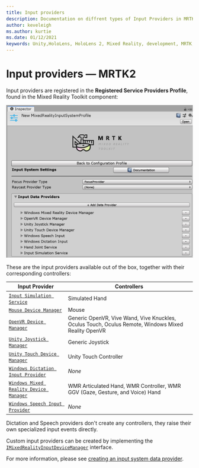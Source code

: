 ```yaml
---
title: Input providers
description: Documentation on diffrent types of Input Providers in MRTK
author: keveleigh
ms.author: kurtie
ms.date: 01/12/2021
keywords: Unity,HoloLens, HoloLens 2, Mixed Reality, development, MRTK,
---
```


# Input providers &#8212; MRTK2

Input providers are registered in the **Registered Service Providers Profile**, found in the Mixed Reality Toolkit component:

<img src="../images/input/RegisteredServiceProviders.PNG" width="650px" alt="Service providers">

These are the input providers available out of the box, together with their corresponding controllers:

| Input Provider | Controllers |
| --- | --- |
| [`Input Simulation Service`](xref:Microsoft.MixedReality.Toolkit.Input.InputSimulationService?view=mixed-reality-toolkit-unity-2019-dotnet-2.8.0&preserve-view=true) | Simulated Hand |
| [`Mouse Device Manager`](xref:Microsoft.MixedReality.Toolkit.Input.UnityInput.MouseDeviceManager?view=mixed-reality-toolkit-unity-2019-dotnet-2.8.0&preserve-view=true) | Mouse  |
| [`OpenVR Device Manager`](xref:Microsoft.MixedReality.Toolkit.OpenVR.Input.OpenVRDeviceManager?view=mixed-reality-toolkit-unity-2019-dotnet-2.8.0&preserve-view=true) | Generic OpenVR, Vive Wand, Vive Knuckles, Oculus Touch, Oculus Remote, Windows Mixed Reality OpenVR  |
| [`Unity Joystick Manager`](xref:Microsoft.MixedReality.Toolkit.Input.UnityInput.UnityJoystickManager?view=mixed-reality-toolkit-unity-2019-dotnet-2.8.0&preserve-view=true) | Generic Joystick  |
| [`Unity Touch Device Manager`](xref:Microsoft.MixedReality.Toolkit.Input.UnityInput.UnityTouchDeviceManager?view=mixed-reality-toolkit-unity-2019-dotnet-2.8.0&preserve-view=true) | Unity Touch Controller  |
| [`Windows Dictation Input Provider`](xref:Microsoft.MixedReality.Toolkit.Windows.Input.WindowsDictationInputProvider?view=mixed-reality-toolkit-unity-2019-dotnet-2.8.0&preserve-view=true) | *None*  |
| [`Windows Mixed Reality Device Manager`](xref:Microsoft.MixedReality.Toolkit.WindowsMixedReality.Input.WindowsMixedRealityDeviceManager?view=mixed-reality-toolkit-unity-2019-dotnet-2.8.0&preserve-view=true) | WMR Articulated Hand, WMR Controller, WMR GGV (Gaze, Gesture, and Voice) Hand |
| [`Windows Speech Input Provider`](xref:Microsoft.MixedReality.Toolkit.Windows.Input.WindowsSpeechInputProvider?view=mixed-reality-toolkit-unity-2019-dotnet-2.8.0&preserve-view=true) | *None* |

Dictation and Speech providers don't create any controllers, they raise their own specialized input events directly.

Custom input providers can be created by implementing the [`IMixedRealityInputDeviceManager`](xref:Microsoft.MixedReality.Toolkit.Input.IMixedRealityInputDeviceManager?view=mixed-reality-toolkit-unity-2019-dotnet-2.8.0&preserve-view=true) interface.

For more information, please see [creating an input system data provider](create-data-provider.md).
